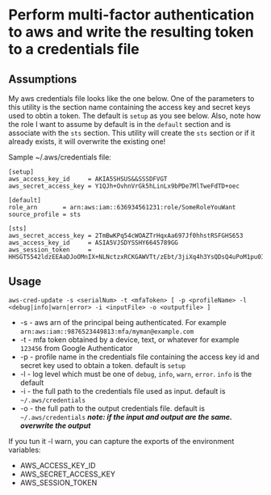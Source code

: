# Perform multi-factor authentication to aws and write the resulting token to a credentials file

## Assumptions

My aws credentials file looks like the one below. One of the parameters to this utility is the section name containing the access key and secret keys used to obtin a token. The default is `setup` as you see below. Also, note how the role I want to assume by default is in the `default` section and is associate with the `sts` section. This utility will create the `sts` section or if it already exists, it will overwrite the existing one!

Sample ~/.aws/credentials file:

```
[setup]
aws_access_key_id     = AKIA5SHSUS&&SSSDFVGT
aws_secret_access_key = Y1QJh+OvhnVrGk5hLinLx9bPDe7MlTweFdTD+oec

[default]
role_arn       = arn:aws:iam::636934561231:role/SomeRoleYouWant
source_profile = sts

[sts]
aws_secret_access_key = 2TmBwKPq54cWOAZTrHqxAa697Jf0hhstRSFGHS653
aws_access_key_id     = ASIA5VJSDYSSHY6645789GG
aws_session_token     = HHSGT5542ldzEEAaDJoOMnIX+NLNctzxRCKGAWVTt/zEbt/3jiXq4h3YsQDsQ4uPoM1pu0IbDJI7hFvEKJRVbgKB22aMliTPE14/EwEArY7rHrJFXDnSY7gFo//W0/6dwWKgHBzoj+aSXGF8MBnE+HeKlcC+ZTqBtZElIvEnwkDarkgLRq8bhEv4kJQhLGqVh1CFjY9SkjljxQBXolrAXpvIKJPM6/IFMii/FJ6C9215uwmmttgd4uligBmzlYBnElwslQ3VuKgFdFJHJJSYSKI9
```

## Usage

`aws-cred-update -s <serialNum> -t <mfaToken> [ -p <profileName> -l <debug|info|warn|error> -i <inputFile> -o <outputfile> ]`
  
- -s - aws arn of the principal being authenticated. For example `arn:aws:iam::9876523449813:mfa/myman@example.com`
- -t - mfa token obtained by a device, text, or whatever for example `123456` from Google Authenticator
- -p - profile name in the credentials file containing the access key id and secret key used to obtain a token. default is `setup`
- -l - log level which must be one of `debug`, `info`, `warn`, `error`. `info` is the default
- -i - the full path to the credentials file used as input. default is `~/.aws/credentials`
- -o - the full path to the output credentials file. default is `~/.aws/credentials` ***note: if the input and output are the same. overwrite the output***

If you tun it -l warn, you can capture the exports of the environment variables:

- AWS_ACCESS_KEY_ID
- AWS_SECRET_ACCESS_KEY
- AWS_SESSION_TOKEN
